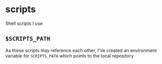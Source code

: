 # scripts
Shell scripts I use

## `$SCRIPTS_PATH`
As these scripts may reference each other, I've created an environment variable for `SCRIPTS_PATH` which points to the local repository
